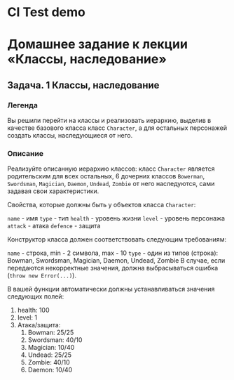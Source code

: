 # CI Test demo


# Домашнее задание к лекции «Классы, наследование»
## Задача. 1 Классы, наследование

### Легенда
Вы решили перейти на классы и реализовать иерархию, выделив в качестве базового класса класс `Character`, а для остальных персонажей создать классы, наследующиеся от него.

### Описание
Реализуйте описанную иерархию классов: класс `Character` является родительским для всех остальных, 6 дочерних классов `Bowerman`, `Swordsman`, `Magician`, `Daemon`, `Undead`, `Zombie` от него наследуются, сами задавая свои характеристики. 

Свойства, которые должны быть у объектов класса `Character`: 

`name` - имя 
`type` - тип 
`health` - уровень жизни 
`level` - уровень персонажа 
`attack` - атака 
`defence` - защита 

Конструктор класса должен соответствовать следующим требованиям:  

`name` - строка, min - 2 символа, max - 10 
`type` - один из типов (строка): Bowman, Swordsman, Magician, Daemon, Undead, Zombie 
В случае, если передаются некорректные значения, должна выбрасываться ошибка (`throw new Error(...)`). 

В вашей функции автоматически должны устанавливаться значения следующих полей: 

1. health: 100 
2. level: 1 
3. Атака/защита: 
    1. Bowman: 25/25 
    2. Swordsman: 40/10 
    3. Magician: 10/40 
    4. Undead: 25/25 
    5. Zombie: 40/10 
    6. Daemon: 10/40 
